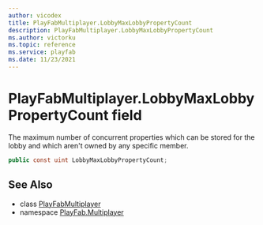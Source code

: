```yaml
---
author: vicodex
title: PlayFabMultiplayer.LobbyMaxLobbyPropertyCount
description: PlayFabMultiplayer.LobbyMaxLobbyPropertyCount
ms.author: victorku
ms.topic: reference
ms.service: playfab
ms.date: 11/23/2021
---
```


# PlayFabMultiplayer.LobbyMaxLobbyPropertyCount field

The maximum number of concurrent properties which can be stored for the lobby and which aren't owned by any specific member.

```csharp
public const uint LobbyMaxLobbyPropertyCount;
```

## See Also

* class [PlayFabMultiplayer](../PlayFabMultiplayer.md)
* namespace [PlayFab.Multiplayer](../../PlayFabMultiplayerSDK.md)

